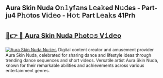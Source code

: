 ## Aura Skin Nuda O𝚗𝚕yf𝚊ns L𝚎a𝚔ed N𝚞𝚍es - Part-ju4 P𝚑𝚘tos Vi𝚍𝚎o - H𝚘𝚝 Part L𝚎a𝚔s 41Prh

# <h2><a href="http://kf5ub3p.oniu.top/?m=Aura+Skin+Nuda">🔗👉 🔴 Aura Skin Nuda P𝚑ot𝚘𝚜 V𝚒d𝚎o</a></h2>

[![Aura Skin Nuda Nu𝚍e𝚜](https://i.imgur.com/0qMVB7G.gif)](http://kf5ub3p.oniu.top/?m=Aura+Skin+Nuda)
Digital content creator and amusement provider Aura Skin Nuda, celebrated for sharing dance and lifestyle ideas through trending dance sequences and short videos. Versatile artist Aura Skin Nuda, known for their remarkable abilities and achievements across various entertainment genres.  
